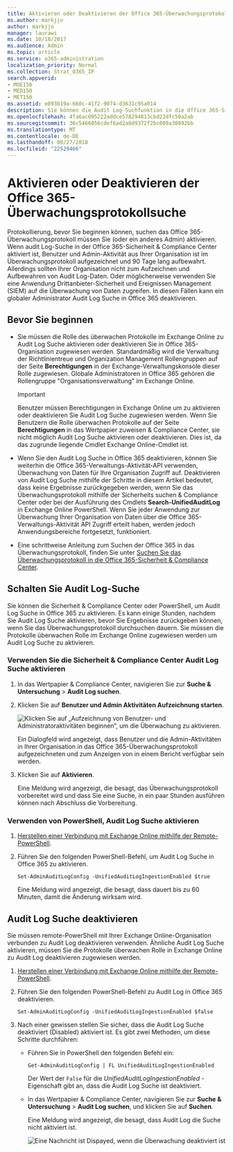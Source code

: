 ```yaml
---
title: Aktivieren oder Deaktivieren der Office 365-Überwachungsprotokollsuche
ms.author: markjjo
author: markjjo
manager: laurawi
ms.date: 10/18/2017
ms.audience: Admin
ms.topic: article
ms.service: o365-administration
localization_priority: Normal
ms.collection: Strat_O365_IP
search.appverid:
- MOE150
- MED150
- MET150
ms.assetid: e893b19a-660c-41f2-9074-d3631c95a014
description: Sie können die Audit Log-Suchfunktion in die Office 365-Sicherheit aktivieren &amp; Compliance Center. Wenn Sie Sie überlegen, können Sie aktivieren If deaktiviert zu einem beliebigen Zeitpunkt. Wenn Audit Log Suche deaktiviert ist, können nicht Administratoren das Office 365-Überwachungsprotokoll für Benutzer- und Admin-Aktivität in Ihrer Organisation suchen.
ms.openlocfilehash: 4fa6ac095222addce578294813cbd22dfc50a2ab
ms.sourcegitcommit: 36c5466056cdef6ad2a8d9372f2bc009a30892bb
ms.translationtype: MT
ms.contentlocale: de-DE
ms.lasthandoff: 08/27/2018
ms.locfileid: "22529466"
---
```

# <a name="turn-office-365-audit-log-search-on-or-off"></a>Aktivieren oder Deaktivieren der Office 365-Überwachungsprotokollsuche

Protokollierung, bevor Sie beginnen können, suchen das Office 365-Überwachungsprotokoll müssen Sie (oder ein anderes Admin) aktivieren. Wenn audit Log-Suche in der Office 365-Sicherheit &amp; Compliance Center aktiviert ist, Benutzer und Admin-Aktivität aus Ihrer Organisation ist im Überwachungsprotokoll aufgezeichnet und 90 Tage lang aufbewahrt. Allerdings sollten Ihrer Organisation nicht zum Aufzeichnen und Aufbewahren von Audit Log-Daten. Oder möglicherweise verwenden Sie eine Anwendung Drittanbieter-Sicherheit und Ereignissen Management (SIEM) auf die Überwachung von Daten zugreifen. In diesen Fällen kann ein globaler Administrator Audit Log Suche in Office 365 deaktivieren.
  
## <a name="before-you-begin"></a>Bevor Sie beginnen

- Sie müssen die Rolle des überwachen Protokolle im Exchange Online zu Audit Log Suche aktivieren oder deaktivieren Sie in Office 365-Organisation zugewiesen werden. Standardmäßig wird die Verwaltung der Richtlinientreue und Organization Management Rollengruppen auf der Seite **Berechtigungen** in der Exchange-Verwaltungskonsole dieser Rolle zugewiesen. Globale Administratoren in Office 365 gehören die Rollengruppe "Organisationsverwaltung" im Exchange Online. 
    
    > [!IMPORTANT]
    > Benutzer müssen Berechtigungen in Exchange Online um zu aktivieren oder deaktivieren Sie Audit Log Suche zugewiesen werden. Wenn Sie Benutzern die Rolle überwachen Protokolle auf der Seite **Berechtigungen** in das Wertpapier zuweisen &amp; Compliance Center, sie nicht möglich Audit Log Suche aktivieren oder deaktivieren. Dies ist, da das zugrunde liegende Cmdlet Exchange Online-Cmdlet ist. 
  
- Wenn Sie den Audit Log Suche in Office 365 deaktivieren, können Sie weiterhin die Office 365-Verwaltungs-Aktivität-API verwenden, Überwachung von Daten für Ihre Organisation Zugriff auf. Deaktivieren von Audit Log Suche mithilfe der Schritte in diesem Artikel bedeutet, dass keine Ergebnisse zurückgegeben werden, wenn Sie das Überwachungsprotokoll mithilfe der Sicherheits suchen &amp; Compliance Center oder bei der Ausführung des Cmdlets **Search-UnifiedAuditLog** in Exchange Online PowerShell. Wenn Sie jeder Anwendung zur Überwachung Ihrer Organisation von Daten über die Office 365-Verwaltungs-Aktivität API Zugriff erteilt haben, werden jedoch Anwendungsbereiche fortgesetzt, funktioniert. 
    
- Eine schrittweise Anleitung zum Suchen der Office 365 in das Überwachungsprotokoll, finden Sie unter [Suchen Sie das Überwachungsprotokoll in die Office 365-Sicherheit &amp; Compliance Center](search-the-audit-log-in-security-and-compliance.md).
    
## <a name="turn-on-audit-log-search"></a>Schalten Sie Audit Log-Suche

Sie können die Sicherheit &amp; Compliance Center oder PowerShell, um Audit Log Suche in Office 365 zu aktivieren. Es kann einige Stunden, nachdem Sie Audit Log Suche aktivieren, bevor Sie Ergebnisse zurückgeben können, wenn Sie das Überwachungsprotokoll durchsuchen dauern. Sie müssen die Protokolle überwachen Rolle im Exchange Online zugewiesen werden um Audit Log Suche zu aktivieren.
  
### <a name="use-the-security-amp-compliance-center-to-turn-on-audit-log-search"></a>Verwenden Sie die Sicherheit &amp; Compliance Center Audit Log Suche aktivieren

1. In das Wertpapier &amp; Compliance Center, navigieren Sie zur **Suche &amp; Untersuchung** \> **Audit Log suchen**.
    
2. Klicken Sie auf **Benutzer und Admin Aktivitäten Aufzeichnung starten**.
    
    ![Klicken Sie auf „Aufzeichnung von Benutzer- und Administratoraktivitäten beginnen“, um die Überwachung zu aktivieren.](media/39a9d35f-88d0-4bbe-a962-0be2f838e2bf.png)
  
    Ein Dialogfeld wird angezeigt, dass Benutzer und die Admin-Aktivitäten in Ihrer Organisation in das Office 365-Überwachungsprotokoll aufgezeichneten und zum Anzeigen von in einem Bericht verfügbar sein werden. 
    
3. Klicken Sie auf **Aktivieren**.
    
    Eine Meldung wird angezeigt, die besagt, das Überwachungsprotokoll vorbereitet wird und dass Sie eine Suche, in ein paar Stunden ausführen können nach Abschluss die Vorbereitung.
    
### <a name="use-powershell-to-turn-on-audit-log-search"></a>Verwenden von PowerShell, Audit Log Suche aktivieren

1. [Herstellen einer Verbindung mit Exchange Online mithilfe der Remote-PowerShell](https://go.microsoft.com/fwlink/p/?LinkID=396554).
    
2. Führen Sie den folgenden PowerShell-Befehl, um Audit Log Suche in Office 365 zu aktivieren.
    
    ```
    Set-AdminAuditLogConfig -UnifiedAuditLogIngestionEnabled $true
    ```

    Eine Meldung wird angezeigt, die besagt, dass dauert bis zu 60 Minuten, damit die Änderung wirksam wird.
  
## <a name="turn-off-audit-log-search"></a>Audit Log Suche deaktivieren

Sie müssen remote-PowerShell mit Ihrer Exchange Online-Organisation verbunden zu Audit Log deaktivieren verwenden. Ähnliche Audit Log Suche aktivieren, müssen Sie die Protokolle überwachen Rolle in Exchange Online zu Audit Log deaktivieren zugewiesen werden.
  
1. [Herstellen einer Verbindung mit Exchange Online mithilfe der Remote-PowerShell](https://go.microsoft.com/fwlink/p/?LinkID=396554).
    
2. Führen Sie den folgenden PowerShell-Befehl zu Audit Log in Office 365 deaktivieren.
    
    ```
    Set-AdminAuditLogConfig -UnifiedAuditLogIngestionEnabled $false
    ```

3. Nach einer gewissen stellen Sie sicher, dass die Audit Log Suche deaktiviert (Disabled) aktiviert ist. Es gibt zwei Methoden, um diese Schritte durchführen:
    
    - Führen Sie in PowerShell den folgenden Befehl ein:

        ```
        Get-AdminAuditLogConfig | FL UnifiedAuditLogIngestionEnabled
        ```

        Der Wert der `False` für die _UnifiedAuditLogIngestionEnabled_ -Eigenschaft gibt an, dass die Audit Log Suche ist deaktiviert. 
    
    - In das Wertpapier &amp; Compliance Center, navigieren Sie zur **Suche &amp; Untersuchung** \> **Audit Log suchen**, und klicken Sie auf **Suchen**.
    
      Eine Meldung wird angezeigt, die besagt, dass Audit Log die Suche nicht aktiviert ist. 
    
      ![Eine Nachricht ist Dispayed, wenn die Überwachung deaktiviert ist](media/dca53da6-1cbe-4fa3-9860-f0d674de9538.png)
